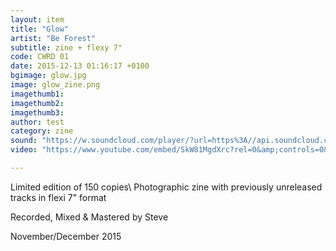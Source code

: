 ```yaml
---
layout: item
title: "Glow"
artist: "Be Forest"
subtitle: zine + flexy 7"
code: CWRD 01
date: 2015-12-13 01:16:17 +0100
bgimage: glow.jpg
image: glow_zine.png
imagethumb1:
imagethumb2:
imagethumb3:
author: test
category: zine
sound: "https://w.soundcloud.com/player/?url=https%3A//api.soundcloud.com/tracks/237373732&amp;color=000000&amp;auto_play=false&amp;hide_related=false&amp;show_comments=true&amp;show_user=true&amp;show_reposts=false"
video: "https://www.youtube.com/embed/SkW81MgdXrc?rel=0&amp;controls=0&amp;showinfo=0"

---
```


Limited edition of 150 copies\\
Photographic zine with previously unreleased tracks in flexi 7" format

Recorded, Mixed & Mastered by Steve


November/December 2015